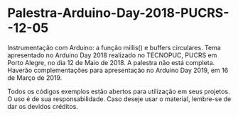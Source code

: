 # Palestra-Arduino-Day-2018-PUCRS--12-05
Instrumentação com Arduino: a função millis() e buffers circulares.
Tema apresentado no Arduino Day 2018 realizado no TECNOPUC, PUCRS em Porto Alegre, no dia 12 de Maio de 2018.
A palestra não está completa. Haverão complementações para apresentação no Arduino Day 2019, em 16 de Março de 2019.

Todos os códigos exemplos estão abertos para utilização em seus projetos.
O uso é de sua responsabilidade.
Caso deseje usar o material, lembre-se de dar os devidos créditos.
